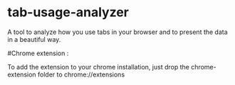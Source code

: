 # tab-usage-analyzer
A tool to analyze how you use tabs in your browser and to present the data in a beautiful way.

#Chrome extension :

To add the extension to your chrome installation, just drop the chrome-extension folder to chrome://extensions